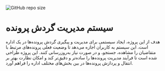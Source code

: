 ![GitHub repo size](https://img.shields.io/github/repo-size/cc-Mehdi/Files-Circulation-Management-System)

# سیستم مدیریت گردش پرونده
هدف از این پروژه، ایجاد سیستمی برای مدیریت و پیگیری گردش پرونده‌ها در یک اداره است. این سیستم به کاربران اجازه می‌دهد تا وضعیت فعلی پرونده‌های مرتبط با متقاضیان را مشاهده، جستجو، و در صورت نیاز به‌روزرسانی کنند. این پروژه طراحی شده است تا فرآیند مدیریت پرونده‌ها را ساده‌تر و دقیق‌تر کند و امکان نظارت بهتر بر انتقال و پردازش پرونده‌ها در بین بخش‌های مختلف اداره را فراهم آورد.
